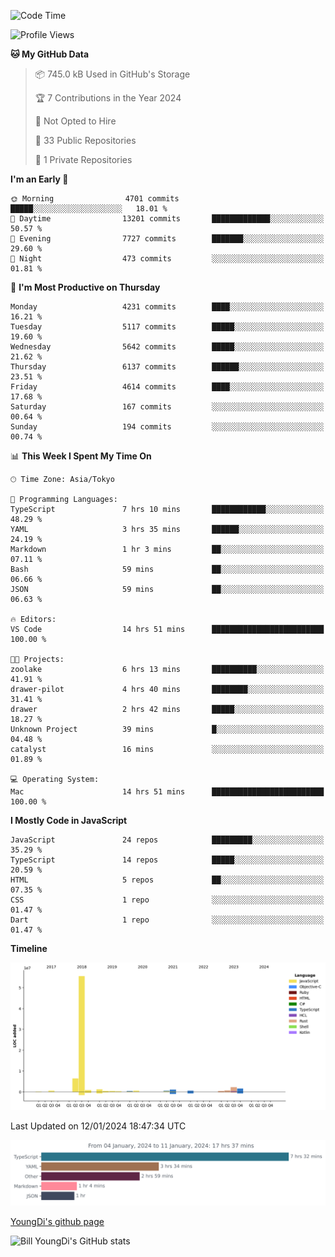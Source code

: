 <!--START_SECTION:waka-->
![Code Time](http://img.shields.io/badge/Code%20Time-317%20hrs%2023%20mins-blue)

![Profile Views](http://img.shields.io/badge/Profile%20Views-0-blue)

**🐱 My GitHub Data** 

> 📦 745.0 kB Used in GitHub's Storage 
 > 
> 🏆 7 Contributions in the Year 2024
 > 
> 🚫 Not Opted to Hire
 > 
> 📜 33 Public Repositories 
 > 
> 🔑 1 Private Repositories 
 > 
**I'm an Early 🐤** 

```text
🌞 Morning                4701 commits        █████░░░░░░░░░░░░░░░░░░░░   18.01 % 
🌆 Daytime                13201 commits       █████████████░░░░░░░░░░░░   50.57 % 
🌃 Evening                7727 commits        ███████░░░░░░░░░░░░░░░░░░   29.60 % 
🌙 Night                  473 commits         ░░░░░░░░░░░░░░░░░░░░░░░░░   01.81 % 
```
📅 **I'm Most Productive on Thursday** 

```text
Monday                   4231 commits        ████░░░░░░░░░░░░░░░░░░░░░   16.21 % 
Tuesday                  5117 commits        █████░░░░░░░░░░░░░░░░░░░░   19.60 % 
Wednesday                5642 commits        █████░░░░░░░░░░░░░░░░░░░░   21.62 % 
Thursday                 6137 commits        ██████░░░░░░░░░░░░░░░░░░░   23.51 % 
Friday                   4614 commits        ████░░░░░░░░░░░░░░░░░░░░░   17.68 % 
Saturday                 167 commits         ░░░░░░░░░░░░░░░░░░░░░░░░░   00.64 % 
Sunday                   194 commits         ░░░░░░░░░░░░░░░░░░░░░░░░░   00.74 % 
```


📊 **This Week I Spent My Time On** 

```text
🕑︎ Time Zone: Asia/Tokyo

💬 Programming Languages: 
TypeScript               7 hrs 10 mins       ████████████░░░░░░░░░░░░░   48.29 % 
YAML                     3 hrs 35 mins       ██████░░░░░░░░░░░░░░░░░░░   24.19 % 
Markdown                 1 hr 3 mins         ██░░░░░░░░░░░░░░░░░░░░░░░   07.11 % 
Bash                     59 mins             ██░░░░░░░░░░░░░░░░░░░░░░░   06.66 % 
JSON                     59 mins             ██░░░░░░░░░░░░░░░░░░░░░░░   06.63 % 

🔥 Editors: 
VS Code                  14 hrs 51 mins      █████████████████████████   100.00 % 

🐱‍💻 Projects: 
zoolake                  6 hrs 13 mins       ██████████░░░░░░░░░░░░░░░   41.91 % 
drawer-pilot             4 hrs 40 mins       ████████░░░░░░░░░░░░░░░░░   31.41 % 
drawer                   2 hrs 42 mins       █████░░░░░░░░░░░░░░░░░░░░   18.27 % 
Unknown Project          39 mins             █░░░░░░░░░░░░░░░░░░░░░░░░   04.48 % 
catalyst                 16 mins             ░░░░░░░░░░░░░░░░░░░░░░░░░   01.89 % 

💻 Operating System: 
Mac                      14 hrs 51 mins      █████████████████████████   100.00 % 
```

**I Mostly Code in JavaScript** 

```text
JavaScript               24 repos            █████████░░░░░░░░░░░░░░░░   35.29 % 
TypeScript               14 repos            █████░░░░░░░░░░░░░░░░░░░░   20.59 % 
HTML                     5 repos             ██░░░░░░░░░░░░░░░░░░░░░░░   07.35 % 
CSS                      1 repo              ░░░░░░░░░░░░░░░░░░░░░░░░░   01.47 % 
Dart                     1 repo              ░░░░░░░░░░░░░░░░░░░░░░░░░   01.47 % 
```



**Timeline**

![Lines of Code chart](https://raw.githubusercontent.com/Youngdi/Youngdi/master/assets/bar_graph.png)


 Last Updated on 12/01/2024 18:47:34 UTC
<!--END_SECTION:waka-->

![wakatime](./images/stat.svg)

[YoungDi's github page](https://youngdi.github.io)

![Bill YoungDi's GitHub stats](https://github-readme-stats.vercel.app/api?username=youngdi&count_private=true&show_icons=true)
